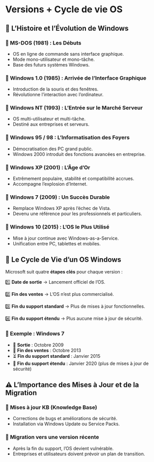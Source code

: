 # Versions + Cycle de vie OS

## **📜 L’Histoire et l’Évolution de Windows**

### **🔹 MS-DOS (1981) : Les Débuts**

- OS en ligne de commande sans interface graphique.
- Mode mono-utilisateur et mono-tâche.
- Base des futurs systèmes Windows.

### **🔹 Windows 1.0 (1985) : Arrivée de l’Interface Graphique**

- Introduction de la souris et des fenêtres.
- Révolutionne l’interaction avec l’ordinateur.

### **🔹 Windows NT (1993) : L’Entrée sur le Marché Serveur**

- OS multi-utilisateur et multi-tâche.
- Destiné aux entreprises et serveurs.

### **🔹 Windows 95 / 98 : L’Informatisation des Foyers**

- Démocratisation des PC grand public.
- Windows 2000 introduit des fonctions avancées en entreprise.

### **🔹 Windows XP (2001) : L’Âge d’Or**

- Extrêmement populaire, stabilité et compatibilité accrues.
- Accompagne l’explosion d’Internet.

### **🔹 Windows 7 (2009) : Un Succès Durable**

- Remplace Windows XP après l’échec de Vista.
- Devenu une référence pour les professionnels et particuliers.

### **🔹 Windows 10 (2015) : L’OS le Plus Utilisé**

- Mise à jour continue avec Windows-as-a-Service.
- Unification entre PC, tablettes et mobiles.



## **🔄 Le Cycle de Vie d’un OS Windows**

Microsoft suit quatre **étapes clés** pour chaque version :

1️⃣ **Date de sortie** → Lancement officiel de l’OS.

2️⃣ **Fin des ventes** → L’OS n’est plus commercialisé.

3️⃣ **Fin du support standard** → Plus de mises à jour fonctionnelles.

4️⃣ **Fin du support étendu** → Plus aucune mise à jour de sécurité.

### **📌 Exemple : Windows 7**

- 🏁 **Sortie** : Octobre 2009
- 🛑 **Fin des ventes** : Octobre 2013
- ⏳ **Fin du support standard** : Janvier 2015
- 🚨 **Fin du support étendu** : Janvier 2020 (plus de mises à jour de sécurité)

## **⚠️ L’Importance des Mises à Jour et de la Migration**

### 💾 **Mises à jour KB (Knowledge Base)**

- Corrections de bugs et améliorations de sécurité.
- Installation via Windows Update ou Service Packs.

### 🔄 **Migration vers une version récente**

- Après la fin du support, l’OS devient vulnérable.
- Entreprises et utilisateurs doivent prévoir un plan de transition.

